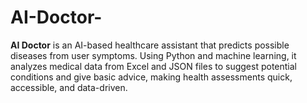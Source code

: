 # AI-Doctor-
**AI Doctor** is an AI-based healthcare assistant that predicts possible diseases from user symptoms. Using Python and machine learning, it analyzes medical data from Excel and JSON files to suggest potential conditions and give basic advice, making health assessments quick, accessible, and data-driven.
